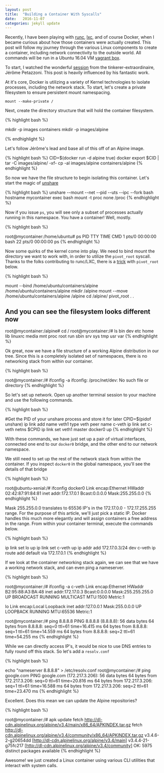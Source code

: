 ```yaml
---
layout: post
title:  "Building a Container With Syscalls"
date:   2016-11-07
categories: jekyll update
---
```

Recently, I have been playing with [runc](https://github.com/opencontainers/runc), [lxc](https://linuxcontainers.org/), and of course Docker, when I became curious about how those containers were actually created.  This post will follow my journey through the various Linux components to create a container, including network connectivity to the outside world.  All commands will be run in a Ubuntu 16.04 VM [vagrant box](https://vagrantcloud.com/ubuntu/boxes/xenial64/versions/20161109.1.0).

To start, I watched the wonderful [session](https://www.youtube.com/watch?v=sK5i-N34im8) from the tinkerer-extraordinaire, Jérôme Petazzoni.  This post is heavily influenced by his fantastic work.

At it's core, Docker is utilizing a variety of Kernel technologies to isolate processes, including the network stack.  To start, let's create a private filesystem to ensure persistent mount namespacing.

```
mount --make-private /
```

Next, create the directory structure that will hold the container filesystem.

{% highlight bash %}

mkdir -p images containers
mkdir -p images/alpine

{% endhighlight %}

Let's follow Jérôme's lead and base all of this off of an Alpine image.

{% highlight bash %}
CID=$(docker run -d alpine true)
docker export $CID | tar -C images/alpine/ -xf-
cp -al images/alpine containers/alpine
{% endhighlight %}

So now we have the file structure to begin isolating this container.  Let's start the magic of [unshare](https://linux.die.net/man/2/unshare)

{% highlight bash %}
unshare --mount --net --pid --uts --ipc --fork bash
hostname mycontainer
exec bash
mount -t proc none /proc
{% endhighlight %}


Now if you issue `ps`, you will see only a subset of processes actually running in this namespace.  You have a container!  Well, mostly.

{% highlight bash %}

root@mycontainer:/home/ubuntu# ps
  PID TTY          TIME CMD
    1 pts/0    00:00:00 bash
   22 pts/0    00:00:00 ps
   {% endhighlight %}


Now some quirks of the kernel come into play.  We need to bind mount the directory we want to work with, in order to utilize the `pivot_root` syscall.  Thanks to the folks contributing to runc/LXC, there is a [trick](https://github.com/opencontainers/runc/blob/master/libcontainer/rootfs_linux.go#L598) with `pivot_root` below.

{% highlight bash %}

mount --bind /home/ubuntu/containers/alpine /home/ubuntu/containers/alpine
mkdir /alpine
mount --move /home/ubuntu/containers/alpine /alpine
cd /alpine/
pivot_root . .
## And you can see the filesystem looks different now
root@mycontainer:/alpine# cd /
root@mycontainer:/# ls
bin      dev      etc      home     lib      linuxrc  media    mnt      proc     root     run      sbin     srv      sys      tmp      usr      var
{% endhighlight %}


Ok great, now we have a file structure of a working Alpine distribution in our tree.  Since this is a completely isolated set of namespaces, there is no networking stack from within our container.

{% highlight bash %}

root@mycontainer:/# ifconfig -a
ifconfig: /proc/net/dev: No such file or directory
{% endhighlight %}

So let's set up network.  Open up another terminal session to your machine and use the following commands.

{% highlight bash %}

#Get the PID of your unshare process and store it for later
CPID=$(pidof unshare)
ip link add name veth1 type veth peer name c-veth
ip link set c-veth netns $CPID
ip link set veth1 master docker0 up
{% endhighlight %}


With these commands, we have just set up a pair of virtual interfaces, connected one end to our `docker0` bridge, and the other end to our network namespace.

We still need to set up the rest of the network stack from within the container.  If you inspect `docker0` in the global namespace, you'll see the details of that bridge

{% highlight bash %}

root@ubuntu-xenial:/# ifconfig
docker0   Link encap:Ethernet  HWaddr 02:42:87:91:84:81
          inet addr:172.17.0.1  Bcast:0.0.0.0  Mask:255.255.0.0
          {% endhighlight %}

Mask 255.255.0.0 translates to 65536 IP's in the 172.17.0.0 - 172.17.255.255 range.  For the purpose of this article, we'll just pick a static IP.  Docker handles this much more elegantly and will assign containers a free address in the range.  From within your container terminal, execute the commands below.

{% highlight bash %}

ip link set lo up
ip link set c-veth up
ip addr add 172.17.0.3/24 dev c-veth
ip route add default via 172.17.0.1
{% endhighlight %}


If we look at the container networking stack again, we can see that we have a working network stack, and can even ping a nameserver.

{% highlight bash %}

root@mycontainer:/# ifconfig -a
c-veth    Link encap:Ethernet  HWaddr B2:95:88:A3:BA:48
          inet addr:172.17.0.3  Bcast:0.0.0.0  Mask:255.255.255.0
          UP BROADCAST RUNNING MULTICAST  MTU:1500  Metric:1

lo        Link encap:Local Loopback
          inet addr:127.0.0.1  Mask:255.0.0.0
          UP LOOPBACK RUNNING  MTU:65536  Metric:1

root@mycontainer:/# ping 8.8.8.8
PING 8.8.8.8 (8.8.8.8): 56 data bytes
64 bytes from 8.8.8.8: seq=0 ttl=61 time=16.415 ms
64 bytes from 8.8.8.8: seq=1 ttl=61 time=14.559 ms
64 bytes from 8.8.8.8: seq=2 ttl=61 time=54.255 ms
{% endhighlight %}


While we can directly access IP's, it would be nice to use DNS entries to fully round off this stack.  So let's add a `resolv.conf`

{% highlight bash %}

echo "nameserver 8.8.8.8" > /etc/resolv.conf
root@mycontainer:/# ping google.com
PING google.com (172.217.3.206): 56 data bytes
64 bytes from 172.217.3.206: seq=0 ttl=61 time=20.816 ms
64 bytes from 172.217.3.206: seq=1 ttl=61 time=16.588 ms
64 bytes from 172.217.3.206: seq=2 ttl=61 time=23.470 ms
{% endhighlight %}


Excellent.  Does this mean we can update the Alpine repositories?

{% highlight bash %}

root@mycontainer:/# apk update
fetch http://dl-cdn.alpinelinux.org/alpine/v3.4/main/x86_64/APKINDEX.tar.gz
fetch http://dl-cdn.alpinelinux.org/alpine/v3.4/community/x86_64/APKINDEX.tar.gz
v3.4.6-2-g20654dd [http://dl-cdn.alpinelinux.org/alpine/v3.4/main]
v3.4.4-21-g75fc217 [http://dl-cdn.alpinelinux.org/alpine/v3.4/community]
OK: 5975 distinct packages available
{% endhighlight %}


Awesome! we just created a Linux container using various CLI utilities that interact with system calls.
